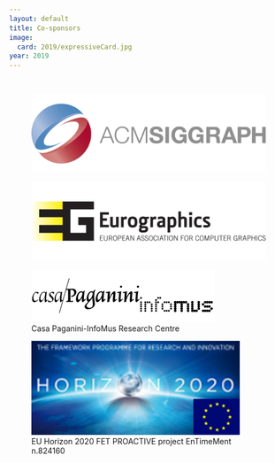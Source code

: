 ```yaml
---
layout: default
title: Co-sponsors
image:
  card: 2019/expressiveCard.jpg
year: 2019
---
```


<br/>

<div class="row">

<figure class="col-5 col-sm-5 col-lg-5 top0">
<img src="/img/2019/siggraph-logo.png" class="img-responsive">
</figure>

<figure class="col-5 col-sm-5 col-lg-5 top0">
<img src="/img/2019/eurographics-logo.jpg" class="img-responsive">
</figure>

</div>

<div class="row">

<figure class="col-5 col-sm-5 col-lg-5 top0">
<img src="/img/casa_paganini-logo.jpg" class="img-responsive">
<figcaption class="image-credit">Casa Paganini-InfoMus Research Centre</figcaption>
</figure>

<figure class="col-3 col-sm-3 col-lg-3 top0">
<img src="/img/h2020_mod_01.png" class="img-responsive">
<figcaption class="image-credit">EU Horizon 2020 FET PROACTIVE project EnTimeMent n.824160</figcaption>
</figure>

</div>

